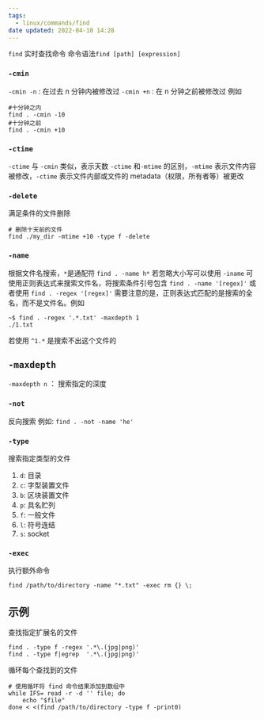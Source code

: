 ```yaml
---
tags:
  - linux/commands/find
date updated: 2022-04-10 14:28
---
```


`find` 实时查找命令
命令语法`find [path] [expression]`

###  `-cmin`

`-cmin -n` : 在过去 n 分钟内被修改过
`-cmin +n` : 在 n 分钟之前被修改过
  例如
```shell
#十分钟之内
find . -cmin -10
#十分钟之前
find . -cmin +10
```

###  `-ctime`

`-ctime` 与 `-cmin` 类似，表示天数
`-ctime` 和`-mtime` 的区别，`-mtime` 表示文件内容被修改，`-ctime` 表示文件内部或文件的 metadata（权限，所有者等）被更改

###  `-delete`

满足条件的文件删除

```shell
# 删除十天前的文件
find ./my_dir -mtime +10 -type f -delete
```

###  `-name`

根据文件名搜索，`*`是通配符
`find . -name h*`
若忽略大小写可以使用 `-iname`
可使用正则表达式来搜索文件名，将搜索条件引号包含
`find . -name '[regex]'`
或者使用
`find . -regex '[regex]'`
需要注意的是，正则表达式匹配的是搜索的全名，而不是文件名。例如

```shell
~$ find . -regex '.*.txt' -maxdepth 1
./1.txt
```

若使用 `^1.*` 是搜索不出这个文件的

## `-maxdepth`

`-maxdepth n` ： 搜索指定的深度

### `-not`

反向搜索
例如: `find . -not -name 'he'`

### `-type` 

搜索指定类型的文件

1. `d`: 目录
2. `c`: 字型装置文件
3. `b`: 区块装置文件
4. `p`: 具名贮列
5. `f`: 一般文件
6. `l`: 符号连结
7. `s`: socket

### `-exec`

执行额外命令
```shell
find /path/to/directory -name "*.txt" -exec rm {} \;
```
## 示例
  查找指定扩展名的文件

  ```shell
  find . -type f -regex '.*\.(jpg|png)'
  find . -type f|egrep  '.*\.(jpg|png)'
  ```

循环每个查找到的文件

```shell
# 使用循环将 find 命令结果添加到数组中
while IFS= read -r -d '' file; do
	echo "$file"
done < <(find /path/to/directory -type f -print0)
```